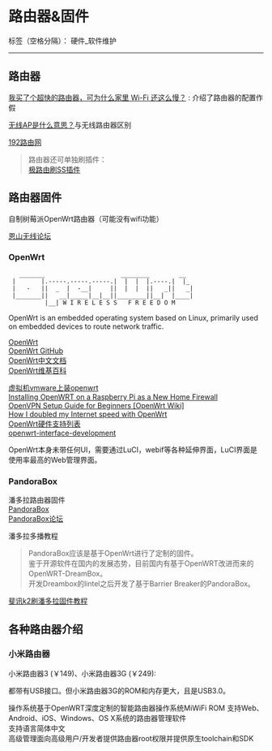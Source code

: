 ﻿# 路由器&固件

标签（空格分隔）： 硬件_软件维护

---

## 路由器
[我买了个超快的路由器，可为什么家里 Wi-Fi 还这么慢？](http://mp.weixin.qq.com/s?src=3&timestamp=1489209345&ver=1&signature=ylf6wmfnv1RRFpAXg2X4ROfRJPGOcy7*XrY5biHC6SLB72KC4*gBrmjyz1KBDYGNEC7ZtR2cNW18SwhM*nGEuIVTdyzOGWTrFq*7m9XosrlAdRCWInIkYuJCUoPBcmWf6fu1JgnMECwzvzr3th0P2PO6dOZ7padaqGRPhtNlkyo=##) : 介绍了路由器的配置作假



[无线AP是什么意思？](http://www.192ly.com/basic/what-is-the-meaning-of-the-wireless-ap.html)与无线路由器区别


[192路由网](http://www.192ly.com)




> 路由器还可单独刷插件：  
> [极路由刷SS插件](https://infinitysocks.com/resources/docs/game_config_hiwifi/)  



## 路由器固件

自制树莓派OpenWrt路由器（可能没有wifi功能）


[恩山无线论坛](http://www.right.com.cn/forum/forum.php)

### OpenWrt

```
   _______                     ________        __
 |       |.-----.-----.-----.|  |  |  |.----.|  |_
 |   -   ||  _  |  -__|     ||  |  |  ||   _||   _|
 |_______||   __|_____|__|__||________||__|  |____|
          |__| W I R E L E S S   F R E E D O M
```

OpenWrt is an embedded operating system based on Linux, primarily used on embedded devices to route network traffic.

[OpenWrt](https://openwrt.org/)  
[OpenWrt GitHub](https://github.com/openwrt)  
[OpenWrt中文文档](https://wiki.openwrt.org/zh-cn/doc/start)  
[OpenWrt维基百科](https://zh.wikipedia.org/zh-cn/OpenWrt "了解版本信息")  


[虚拟机vmware上装openwrt](http://www.right.com.cn/forum/thread-136950-1-1.html "仅作为参考")  
[Installing OpenWRT on a Raspberry Pi as a New Home Firewall](https://computers.tutsplus.com/articles/installing-openwrt-on-a-raspberry-pi-as-a-new-home-firewall--mac-55984)  
[OpenVPN Setup Guide for Beginners \[OpenWrt Wiki\]](https://wiki.openwrt.org/doc/howto/vpn.openvpn)  
[How I doubled my Internet speed with OpenWrt](https://msol.io/blog/tech/how-i-doubled-my-internet-speed-with-openwrt/)  
[OpenWrt硬件支持列表](https://wiki.openwrt.org/toh/start "另可见中文列表")  
[openwrt-interface-development](https://www.gitbook.com/book/nupthale1/openwrt-interface-development)  


OpenWrt本身未带任何UI，需要通过LuCI，webif等各种延伸界面，LuCI界面是使用率最高的Web管理界面。


### PandoraBox

潘多拉路由器固件  
[PandoraBox]()  
[PandoraBox论坛](http://bbs.pandorabox.com.cn/)  

潘多拉多播教程

> PandoraBox应该是基于OpenWrt进行了定制的固件。  
鉴于开源软件在国内的发展态势，目前国内有基于OpenWRT改进而来的OpenWRT-DreamBox。  
开发Dreambox的lintel之后开发了基于Barrier Breaker的PandoraBox。  


[斐讯k2刷潘多拉固件教程](http://www.192ly.com/router-settings/phicomm-s/k2-sj-pandorabox.html)





## 各种路由器介绍

### 小米路由器

小米路由器3 (￥149)、小米路由器3G (￥249):  

都带有USB接口。但小米路由器3G的ROM和内存更大，且是USB3.0。

操作系统基于OpenWRT深度定制的智能路由器操作系统MiWiFi ROM 支持Web、Android、iOS、Windows、OS X系统的路由器管理软件  
支持语言简体中文  
高级管理面向高级用户/开发者提供路由器root权限并提供原生toolchain和SDK  


